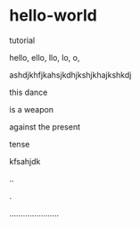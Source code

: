 # hello-world
tutorial

hello, ello, llo, lo, o,

ashdjkhfjkahsjkdhjkshjkhajkshkdj

this dance

is a weapon

against the present

tense

kfsahjdk

..

.

......................
